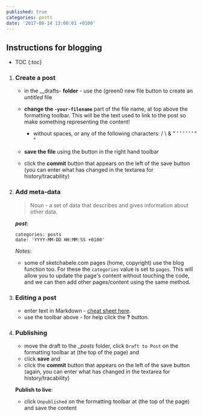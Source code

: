 ```yaml
---
published: true
categories: posts
date: '2017-08-14 13:00:01 +0100'
---
```

## Instructions for blogging

* TOC
{:toc}

1. ### Create a post

	- in the _\_drafts- **folder** - use the (green0 new file button to create an _untitled_ file
	- **change the `-your-filename`** part of the file name, at top above the formatting toolbar. This will be the text used to link to the post so make something representing the content!
	    - without spaces, or any of the following characters:  /  \  &  "  '  '  ‘  ’  ’  ‘  “  ”

	- **save the file** using the button in the right hand toolbar

    - click the **commit** button that appears on the left of the save button (you can enter what has changed in the textarea for history/tracability)

1. ### Add meta-data

    > Noun - a set of data that describes and gives information about other data.

    **_post_**:
    ```
	categories: posts
	date: 'YYYY-MM-DD HH:MM:SS +0100'
    ```
	_Notes_:
    - some of sketchabele.com pages (home, copyright) use the blog function too. For these the `categories` value is set to `pages`. This will allow you to update the page's content without touching the code, and we can then add other pages/content using the same method.

1. ### Editing a post

	- enter text in Markdown - [cheat sheet here](http://daringfireball.net/projects/markdown/).
    - use the toolbar above - for help click the **?** button.

1. ### Publishing

    - move the draft to the _\_posts_ folder, click `Draft to Post` on the formatting toolbar at (the top of the page) and
    - click **save** and
    - click the **commit** button that appears on the left of the save button (again, you can enter what has changed in the textarea for history/tracability)

    **Publish to live**:
    - click `Unpublished` on the formatting toolbar at (the top of the page) and save the content
